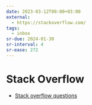 ```yaml
---
date: 2023-03-12T00:00+03:00
external:
  - https://stackoverflow.com/
tags:
  - inbox
sr-due: 2024-01-30
sr-interval: 4
sr-ease: 272
---
```


# Stack Overflow

- [Stack overflow questions](https://stackoverflow.com/questions)
